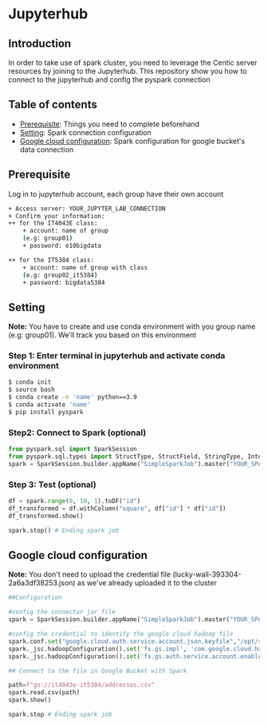 # Jupyterhub
## Introduction
In order to take use of spark cluster, you need to leverage the Centic server resources by joining to the Jupyterhub. This repository show you how to connect to the jupyterhub and config the pyspark connection
## Table of contents
- [Prerequisite](#Prerequisite): Things you need to complete beforehand
- [Setting](#Setting): Spark connection configuration
- [Google cloud configuration](#Google): Spark configuration for google bucket's data connection
## Prerequisite
Log in to jupyterhub account, each group have their own account
```bash
+ Access server: YOUR_JUPYTER_LAB_CONNECTION
+ Confirm your information:
++ for the IT4043E class:
    + account: name of group
    (e.g: group01)
    + password: e10bigdata

++ for the IT5384 class:
    + account: name of group with class
    (e.g: group02_it5384)
    + password: bigdata5384
```
## Setting
**Note:**  You have to create and use conda environment with you group name (e.g: group01). We'll track you based on this environment

### Step 1: Enter  terminal in jupyterhub and activate conda environment
```bash
$ conda init
$ source bash
$ conda create -n 'name' python==3.9
$ conda activate 'name'
$ pip install pyspark
```
### Step2: Connect to Spark (optional)
```python
from pyspark.sql import SparkSession
from pyspark.sql.types import StructType, StructField, StringType, IntegerType
spark = SparkSession.builder.appName("SimpleSparkJob").master("YOUR_SPARK_CONNECTION").getOrCreate()
```

### Step 3: Test (optional)
```python
df = spark.range(0, 10, 1).toDF("id")
df_transformed = df.withColumn("square", df["id"] * df["id"])
df_transformed.show()

spark.stop() # Ending spark job
```



## Google cloud configuration
**Note:**  You don't need to upload the credential file (lucky-wall-393304-2a6a3df38253.json) as we've already uploaded it to the cluster

```python
##Configuration

#config the connector jar file
spark = SparkSession.builder.appName("SimpleSparkJob").master("YOUR_SPARK_CONNECTION").config("spark.jars", "/opt/spark/jars/gcs-connector-latest-hadoop2.jar").getOrCreate()

#config the credential to identify the google cloud hadoop file 
spark.conf.set("google.cloud.auth.service.account.json.keyfile","/opt/spark/lucky-wall-393304-2a6a3df38253.json")
spark._jsc.hadoopConfiguration().set('fs.gs.impl', 'com.google.cloud.hadoop.fs.gcs.GoogleHadoopFileSystem')
spark._jsc.hadoopConfiguration().set('fs.gs.auth.service.account.enable', 'true')

## Connect to the file in Google Bucket with Spark

path=f"gs://it4043e-it5384/addresses.csv"
spark.read.csv(path)
spark.show()

spark.stop # Ending spark job

```




